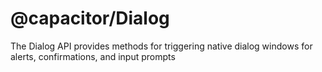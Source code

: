 # @capacitor/Dialog

The Dialog API provides methods for triggering native dialog windows for alerts, confirmations, and input prompts

<docgen-index></docgen-index>

<docgen-api>
<!-- run docgen to generate docs from the source -->
<!-- More info: https://github.com/ionic-team/capacitor-docgen -->
</docgen-api>
